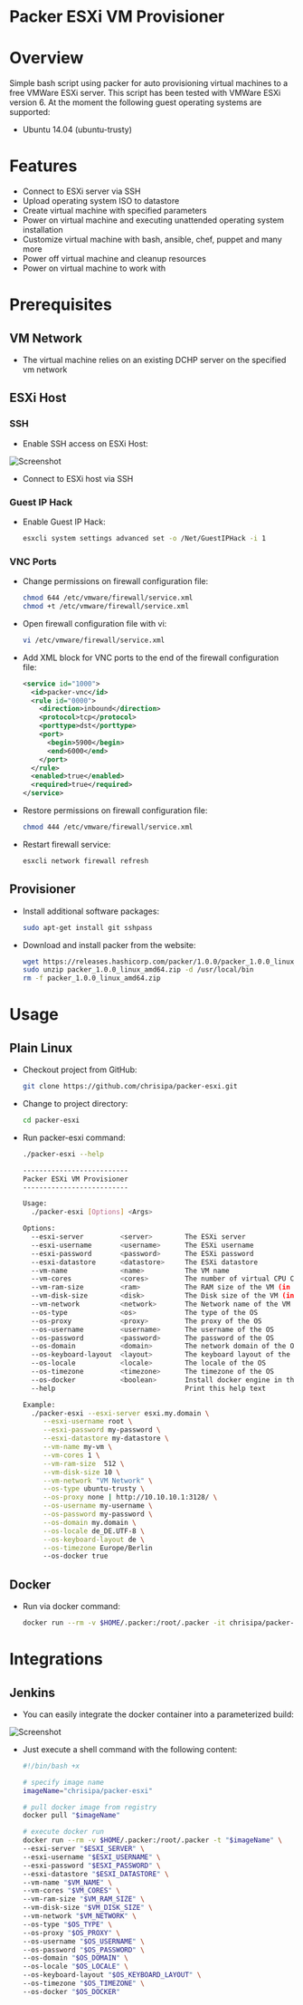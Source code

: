 Packer ESXi VM Provisioner
==========================

# Overview

Simple bash script using packer for auto provisioning virtual machines to a free VMWare ESXi server.
This script has been tested with VMWare ESXi version 6. At the moment the following guest operating systems are supported:

* Ubuntu 14.04 (ubuntu-trusty)

# Features

* Connect to ESXi server via SSH
* Upload operating system ISO to datastore
* Create virtual machine with specified parameters
* Power on virtual machine and executing unattended operating system installation
* Customize virtual machine with bash, ansible, chef, puppet and many more
* Power off virtual machine and cleanup resources
* Power on virtual machine to work with

# Prerequisites

## VM Network

* The virtual machine relies on an existing DCHP server on the specified vm network

## ESXi Host

### SSH

* Enable SSH access on ESXi Host:

![Screenshot](https://raw.githubusercontent.com/chrisipa/packer-esxi/master/public/esxi-enable-ssh.png)

* Connect to ESXi host via SSH

### Guest IP Hack

* Enable Guest IP Hack:
  ```bash
  esxcli system settings advanced set -o /Net/GuestIPHack -i 1
  ```

### VNC Ports

* Change permissions on firewall configuration file:
  ```bash
  chmod 644 /etc/vmware/firewall/service.xml
  chmod +t /etc/vmware/firewall/service.xml
  ```

* Open firewall configuration file with vi:
  ```bash
  vi /etc/vmware/firewall/service.xml
  ```

* Add XML block for VNC ports to the end of the firewall configuration file:
  ```xml
  <service id="1000">
    <id>packer-vnc</id>
    <rule id="0000">
      <direction>inbound</direction>
      <protocol>tcp</protocol>
      <porttype>dst</porttype>
      <port>
        <begin>5900</begin>
        <end>6000</end>
      </port>
    </rule>
    <enabled>true</enabled>
    <required>true</required>
  </service>
  ```

* Restore permissions on firewall configuration file:
  ```bash
  chmod 444 /etc/vmware/firewall/service.xml
  ```

* Restart firewall service:
  ```bash
  esxcli network firewall refresh
  ```

## Provisioner

* Install additional software packages:
  ```bash
  sudo apt-get install git sshpass
  ```

* Download and install packer from the website:
  ```bash
  wget https://releases.hashicorp.com/packer/1.0.0/packer_1.0.0_linux_amd64.zip
  sudo unzip packer_1.0.0_linux_amd64.zip -d /usr/local/bin
  rm -f packer_1.0.0_linux_amd64.zip
  ```

# Usage

## Plain Linux

* Checkout project from GitHub:
  ```bash
  git clone https://github.com/chrisipa/packer-esxi.git
  ```

* Change to project directory:
  ```bash
  cd packer-esxi
  ```

* Run packer-esxi command:
  ```bash
  ./packer-esxi --help

  --------------------------
  Packer ESXi VM Provisioner
  --------------------------

  Usage:
    ./packer-esxi [Options] <Args>

  Options:
    --esxi-server         <server>        The ESXi server
    --esxi-username       <username>      The ESXi username
    --esxi-password       <password>      The ESXi password
    --esxi-datastore      <datastore>     The ESXi datastore
    --vm-name             <name>          The VM name
    --vm-cores            <cores>         The number of virtual CPU Cores of the VM
    --vm-ram-size         <ram>           The RAM size of the VM (in MB)
    --vm-disk-size        <disk>          The Disk size of the VM (in GB)
    --vm-network          <network>       The Network name of the VM
    --os-type             <os>            The type of the OS
    --os-proxy            <proxy>         The proxy of the OS
    --os-username         <username>      The username of the OS
    --os-password         <password>      The password of the OS
    --os-domain           <domain>        The network domain of the OS
    --os-keyboard-layout  <layout>        The keyboard layout of the OS
    --os-locale           <locale>        The locale of the OS
    --os-timezone         <timezone>      The timezone of the OS
    --os-docker           <boolean>       Install docker engine in the OS
    --help                                Print this help text

  Example:
    ./packer-esxi --esxi-server esxi.my.domain \
       --esxi-username root \
       --esxi-password my-password \
       --esxi-datastore my-datastore \
       --vm-name my-vm \
       --vm-cores 1 \
       --vm-ram-size  512 \
       --vm-disk-size 10 \
       --vm-network "VM Network" \
       --os-type ubuntu-trusty \
       --os-proxy none | http://10.10.10.1:3128/ \
       --os-username my-username \
       --os-password my-password \
       --os-domain my.domain \
       --os-locale de_DE.UTF-8 \
       --os-keyboard-layout de \
       --os-timezone Europe/Berlin
       --os-docker true

  ```

## Docker

* Run via docker command:
  ```bash
  docker run --rm -v $HOME/.packer:/root/.packer -it chrisipa/packer-esxi
  ```

# Integrations

## Jenkins

* You can easily integrate the docker container into a parameterized build:

![Screenshot](https://raw.githubusercontent.com/chrisipa/packer-esxi/master/public/jenkins-integration.png)

* Just execute a shell command with the following content:
  ```bash
  #!/bin/bash +x

  # specify image name
  imageName="chrisipa/packer-esxi"

  # pull docker image from registry
  docker pull "$imageName"

  # execute docker run
  docker run --rm -v $HOME/.packer:/root/.packer -t "$imageName" \
  --esxi-server "$ESXI_SERVER" \
  --esxi-username "$ESXI_USERNAME" \
  --esxi-password "$ESXI_PASSWORD" \
  --esxi-datastore "$ESXI_DATASTORE" \
  --vm-name "$VM_NAME" \
  --vm-cores "$VM_CORES" \
  --vm-ram-size "$VM_RAM_SIZE" \
  --vm-disk-size "$VM_DISK_SIZE" \
  --vm-network "$VM_NETWORK" \
  --os-type "$OS_TYPE" \
  --os-proxy "$OS_PROXY" \
  --os-username "$OS_USERNAME" \
  --os-password "$OS_PASSWORD" \
  --os-domain "$OS_DOMAIN" \
  --os-locale "$OS_LOCALE" \
  --os-keyboard-layout "$OS_KEYBOARD_LAYOUT" \
  --os-timezone "$OS_TIMEZONE" \
  --os-docker "$OS_DOCKER"
  ```
